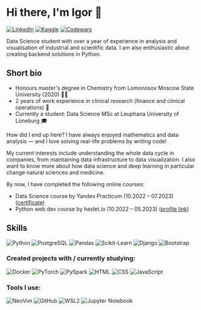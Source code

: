 # Hi there, I'm Igor 👋
[![LinkedIn](https://img.shields.io/badge/-LinkedIn-FFFFFF?logo=linkedin&logoColor=0A66C2&style=flat-square)](https://www.linkedin.com/in/igor-kvachenok/)
[![Kaggle](https://img.shields.io/badge/-Kaggle-FFFFFF?logo=kaggle&logoColor=20BEFF&style=flat-square)](https://www.kaggle.com/tmvimfb)
[![Codewars](https://img.shields.io/badge/-Codewars-FFFFFF?logo=codewars&logoColor=B1361E&style=flat-square)](https://www.codewars.com/users/tmvfb)  
  
Data Science student with over a year of experience in analysis and visualisation of industrial and scientific data. I am also enthusiastic about creating backend solutions in Python. 

## Short bio
* Honours master's degree in Chemistry from Lomonosov Moscow State University (2020) 👨‍🔬
* 2 years of work experience in clinical research (finance and clinical operations) 💊
* Currently a student: Data Science MSc at Leuphana University of Lüneburg 🎓
  
How did I end up here? I have always enjoyed mathematics and data analysis — and I love solving real-life problems by writing code!
  

  
My current interests include understanding the whole data cycle in companies, from maintaining data infrastructure to data visualization. I also want to know more about how data science and deep learning in particular change natural sciences and medicine.
  
By now, I have completed the following online courses:
* Data Science course by Yandex Practicum (10.2022 – 07.2023) ([certificate](https://drive.google.com/file/d/18nasmZC3yutfiVHTZWv_6prl1smfY36V/view?usp=drive_link))
* Python web dev course by hexlet.io (10.2022 – 05.2023) ([profile link](https://ru-hexlet-io.translate.goog/u/tmvfb?_x_tr_sl=ru&_x_tr_tl=en&_x_tr_hl=ru&_x_tr_pto=wapp))

## Skills
![Python](https://img.shields.io/badge/Python-3776AB?logo=python&logoColor=white&style=for-the-badge)
![PostgreSQL](https://img.shields.io/badge/-postgreSQL-4169E1?logo=postgresql&style=for-the-badge&logoColor=white)
![Pandas](https://img.shields.io/badge/-Pandas-150458?logo=pandas&style=for-the-badge)
![Scikit-Learn](https://img.shields.io/badge/-sklearn-f7f7f7?logo=scikit-learn&style=for-the-badge)
![Django](https://img.shields.io/badge/-Django-092E20?logo=django&style=for-the-badge)
![Bootstrap](https://img.shields.io/badge/-bootstrap-7952B3?logo=bootstrap&style=for-the-badge&logoColor=white)

### Created projects with / currently studying:
![Docker](https://img.shields.io/badge/Docker-2496ED.svg?&style=for-the-badge&logo=docker&logoColor=white)
![PyTorch](https://img.shields.io/badge/-PyTorch-f7f7f7?logo=pytorch&style=for-the-badge)
![PySpark](https://img.shields.io/badge/-PySpark-2b5060?logo=apachespark&style=for-the-badge)
![HTML](https://img.shields.io/badge/-html-E34F26?logo=html5&style=for-the-badge&logoColor=white)
![CSS](https://img.shields.io/badge/-css-1572B6?logo=css3&style=for-the-badge&logoColor=white)
![JavaScript](https://img.shields.io/badge/JavaScript-F7DF1E?logo=javascript&logoColor=black&style=for-the-badge)

### Tools I use:
![NeoVim](https://img.shields.io/badge/-neovim-57A143?logo=neovim&style=for-the-badge&logoColor=white)
![GitHub](https://img.shields.io/badge/-GitHub-181717?logo=github&style=for-the-badge)
![WSL2](https://img.shields.io/badge/-WSL2-f7f7f7?logo=ubuntu&style=for-the-badge)
![Jupyter Notebook](https://img.shields.io/badge/-Jupyter%20Notebook-f7f7f7?logo=jupyter&style=for-the-badge)


<!--
**tmvfb/tmvfb** is a ✨ _special_ ✨ repository because its `README.md` (this file) appears on your GitHub profile.

Here are some ideas to get you started:

- 🔭 I’m currently working on ...
- 🌱 I’m currently learning ...
- 👯 I’m looking to collaborate on ...
- 🤔 I’m looking for help with ...
- 💬 Ask me about ...
- 📫 How to reach me: ...
- 😄 Pronouns: ...
- ⚡ Fun fact: ...
-->
